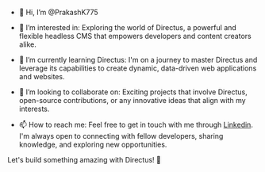 - 👋 Hi, I’m @PrakashK775

- 👀 I’m interested in: Exploring the world of Directus, a powerful and flexible headless CMS that empowers developers and content creators alike.

- 🌱 I’m currently learning Directus: I'm on a journey to master Directus and leverage its capabilities to create dynamic, data-driven web applications and websites.

- 💞️ I’m looking to collaborate on: Exciting projects that involve Directus, open-source contributions, or any innovative ideas that align with my interests.

- 📫 How to reach me: Feel free to get in touch with me through [Linkedin](https://www.linkedin.com/in/prakash-kulkarni-789246a6/). I'm always open to connecting with fellow developers, sharing knowledge, and exploring new opportunities.

Let's build something amazing with Directus! 🚀


<!---
PrakashK775/PrakashK775 is a ✨ special ✨ repository because its `README.md` (this file) appears on your GitHub profile.
You can click the Preview link to take a look at your changes.
--->
